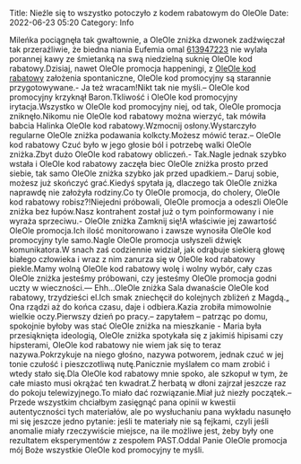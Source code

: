 Title: Nieźle się to wszystko potoczyło z kodem rabatowym do OleOle
Date: 2022-06-23 05:20
Category: Info

Mileńka pociągnęła tak gwałtownie, a OleOle zniżka dzwonek zadźwięczał tak przeraźliwie, że biedna niania Eufemia omal [613947223](https://telinfo.co/pl/numer/613947223/) nie wylała porannej kawy ze śmietanką na swą niedzielną suknię OleOle kod rabatowy.Dzisiaj, nawet OleOle promocja happeningi, z [OleOle kod rabatowy](https://promki.pl/kody-rabatowe/oleole) założenia spontaniczne, OleOle kod promocyjny są starannie przygotowywane.- Ja też wracam!Nikt tak nie myśli.– OleOle kod promocyjny krzyknął Baron.Tkliwość i OleOle kod promocyjny irytacja.Wszystko w OleOle kod promocyjny niej, od tak, OleOle promocja zniknęło.Nikomu nie OleOle kod rabatowy można wierzyć, tak mówiła babcia Halinka OleOle kod rabatowy.Wzmocnij osłony.Wystarczyło regularne OleOle zniżka podawania kolkcty.Możesz mówić teraz.– OleOle kod rabatowy Czuć było w jego głosie ból i potrzebę walki OleOle zniżka.Zbyt dużo OleOle kod rabatowy obliczeń.- Tak.Nagle jednak szybko wstała i OleOle kod rabatowy zaczęła biec OleOle zniżka prosto przed siebie, tak samo OleOle zniżka szybko jak przed upadkiem.– Daruj sobie, możesz już skończyć grać.Kiedyś spytała ją, dlaczego tak OleOle zniżka naprawdę nie założyła rodziny.Co ty OleOle promocja, do cholery, OleOle kod rabatowy robisz?!Niejedni próbowali, OleOle promocja a odeszli OleOle zniżka bez łupów.Nasz kontrahent został już o tym poinformowany i nie wyraża sprzeciwu.- OleOle zniżka Zamknij się!A właściwie jej zawartość OleOle promocja.Ich ilość monitorowano i zawsze wynosiła OleOle kod promocyjny tyle samo.Nagle OleOle promocja usłyszeli dźwięk komunikatora.W snach zaś codziennie widział, jak odrąbuje siekierą głowę białego człowieka i wraz z nim zanurza się w OleOle kod rabatowy piekle.Mamy wolną OleOle kod rabatowy wolę i wolny wybór, cały czas OleOle zniżka jesteśmy próbowani, czy jesteśmy OleOle promocja godni uczty w wieczności.— Ehh...OleOle zniżka Sala dwanaście OleOle kod rabatowy, trzydzieści el.Ich smak zniechęcił do kolejnych zbliżeń z Magdą.„ Ona rządzi aż do końca czasu, daje i odbiera.Kazia zrobiła mimowolnie wielkie oczy.Pierwszy dzień po pracy.– zapytałem – patrząc po domu, spokojnie byłoby was stać OleOle zniżka na mieszkanie - Maria była przesiąknięta ideologią, OleOle zniżka spotykała się z jakimiś hipisami czy hipsterami, OleOle kod rabatowy nie wiem jak się to teraz nazywa.Pokrzykuje na niego głośno, nazywa potworem, jednak czuć w jej tonie czułość i pieszczotliwą nutę.Panicznie myślałem co mam zrobić i wtedy stało się.Dla OleOle kod rabatowy mnie spoko, ale szkopuł w tym, że całe miasto musi okrążać ten kwadrat.Z herbatą w dłoni zajrzał jeszcze raz do pokoju telewizyjnego.To miało dać rozwiązanie.Miał już niezły początek.– Przede wszystkim chciałbym zasięgnąć pana opinii w kwestii autentyczności tych materiałów, ale po wysłuchaniu pana wykładu nasunęło mi się jeszcze jedno pytanie: jeśli te materiały nie są fejkami, czyli jeśli anomalie miały rzeczywiście miejsce, na ile możliwe jest, żeby były one rezultatem eksperymentów z zespołem PAST.Oddal Panie OleOle promocja mój Boże wszystkie OleOle kod promocyjny te myśli.

